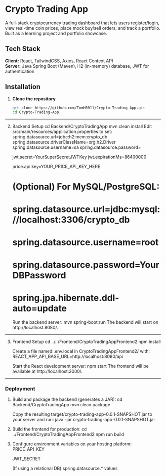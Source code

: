 # Crypto Trading App

A full-stack cryptocurrency trading dashboard that lets users register/login, view real-time coin prices, place mock buy/sell orders, and track a portfolio. Built as a learning project and portfolio showcase.

## Tech Stack

**Client:** React, TailwindCSS, Axios, React Context API  
**Server:** Java Spring Boot (Maven), H2 (in-memory) database, JWT for authentication  

## Installation

1. **Clone the repository**  
   ```bash
   git clone https://github.com/TomH0011/Crypto-Trading-App.git
   cd Crypto-Trading-App
-------------------------------------------------------------------------------
2. Backend Setup
   cd Backend/CryptoTradingApp
   mvn clean install
     Edit src/main/resources/application.properties to set:
      spring.datasource.url=jdbc:h2:mem:crypto_db
      spring.datasource.driverClassName=org.h2.Driver
      spring.datasource.username=sa
      spring.datasource.password=
      
      jwt.secret=YourSuperSecretJWTKey
      jwt.expirationMs=86400000
      
      price.api.key=YOUR_PRICE_API_KEY_HERE
      
   # (Optional) For MySQL/PostgreSQL:
   # spring.datasource.url=jdbc:mysql://localhost:3306/crypto_db
   # spring.datasource.username=root
   # spring.datasource.password=YourDBPassword
   # spring.jpa.hibernate.ddl-auto=update

     Run the backend server:
       mvn spring-boot:run
       The backend will start on http://localhost:8080/.

-------------------------------------------------------------------------------

3. Frontend Setup
   cd ../../Frontend/CryptoTradingAppFrontend2
   npm install

   Create a file named .env.local in CryptoTradingAppFrontend2/ with:
   REACT_APP_API_BASE_URL=http://localhost:8080/api

   Start the React development server:
   npm start
   The frontend will be available at http://localhost:3000/.

-------------------------------------------------------------------------------

### Deployment

1. Build and package the backend (generates a JAR):
   cd Backend/CryptoTradingApp
   mvn clean package

   Copy the resulting target/crypto-trading-app-0.0.1-SNAPSHOT.jar to your server and run:
   java -jar crypto-trading-app-0.0.1-SNAPSHOT.jar

2. Build the frontend for production:
   cd ../Frontend/CryptoTradingAppFrontend2
   npm run build

3. Configure environment variables on your hosting platform:
   PRICE_API_KEY

   JWT_SECRET

   (If using a relational DB) spring.datasource.* values





